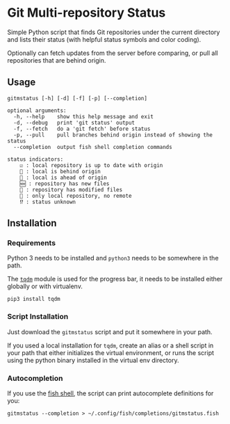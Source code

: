 # Git Multi-repository Status

Simple Python script that finds Git repositories under the current directory and lists their status (with helpful status symbols and color coding).

Optionally can fetch updates from the server before comparing, or pull all repositories that are behind origin.

## Usage

```shell
gitmstatus [-h] [-d] [-f] [-p] [--completion]

optional arguments:
  -h, --help    show this help message and exit
  -d, --debug   print 'git status' output
  -f, --fetch   do a 'git fetch' before status
  -p, --pull    pull branches behind origin instead of showing the status
  --completion  output fish shell completion commands

status indicators:
    ☑️ : local repository is up to date with origin
    🐌 : local is behind origin
    🐇 : local is ahead of origin
    🆕 : repository has new files
    👀 : repository has modified files
    📍 : only local repository, no remote
    ⁉️ : status unknown
```

## Installation

### Requirements

Python 3 needs to be installed and `python3` needs to be somewhere in the path.

The [`tqdm`](https://pypi.org/project/tqdm/) module is used for the progress bar, it needs to be installed either globally or with virtualenv.

    pip3 install tqdm

### Script Installation

Just download the `gitmstatus` script and put it somewhere in your path.

If you used a local installation for `tqdm`, create an alias or a shell script in your path that either initializes the virtual environment, or runs the script using the python binary installed in the virtual env directory.

### Autocompletion

If you use the [fish shell](https://fishshell.com/), the script can print autocomplete definitions for you:

    gitmstatus --completion > ~/.config/fish/completions/gitmstatus.fish
